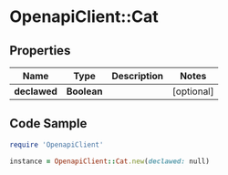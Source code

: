 # OpenapiClient::Cat

## Properties

Name | Type | Description | Notes
------------ | ------------- | ------------- | -------------
**declawed** | **Boolean** |  | [optional] 

## Code Sample

```ruby
require 'OpenapiClient'

instance = OpenapiClient::Cat.new(declawed: null)
```


